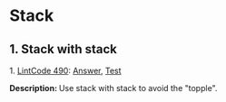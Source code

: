 # Stack
## 1. Stack with stack
<div>
    <p>
        1. 
        <a href="https://www.lintcode.com/problem/set-of-stacks/description">LintCode 490</a>:  
        <a href="https://github.com/Tony-Hu/ShuaTi-Online.Judge.Problems.Solving/blob/master/src/main/java/stack/LintCode490.java">Answer</a>, 
        <a href="https://github.com/Tony-Hu/ShuaTi-Online.Judge.Problems.Solving/blob/master/src/test/java/stack/LintCode490Test.java">Test</a>
    </p>
    <p><b>Description: </b>Use stack with stack to avoid the "topple".</p>
</div>